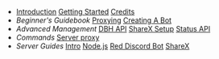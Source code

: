* [Introduction](/introduction)
  [Getting Started](/getting-started)
  [Credits](/credits)
* *Beginner's Guidebook*
  [Proxying](/beginner/proxying)
  [Creating A Bot](/creating-a-bot)
* *Advanced Management*
  [DBH API](/)
  [ShareX Setup](/advanced/sharex-setup)
  [Status API](/)
* *Commands*
  [Server proxy](/)
* *Server Guides*
  [Intro](/server/intro)
  [Node.js](/server/nodejs)
  [Red Discord Bot](/server/rdb)
  [ShareX](/server/sharex)
